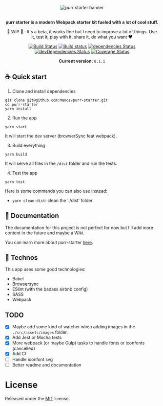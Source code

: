 <p align="center">
  <img src="https://i.imgur.com/Wcx8so9.png" align="center" alt="purr starter banner"/>
</p>

<br />

<div align="center">
  <strong>purr starter is a modern Webpack starter kit fueled with a lot of cool stuff.</strong>

  <p>🚧 WIP 🚧 : It's a beta, it works fine but I need to improve a lot of things. Use it, test it, play with it, share it, do what you want ❤️</p>
</div>

<div align="center">

[![Build Status](https://travis-ci.com/Manoz/purr-starter.svg?token=fV1pgutnXPjejYrLnsBw&branch=master)](https://travis-ci.com/Manoz/purr-starter)
[![Build status](https://ci.appveyor.com/api/projects/status/ddqbl7ts07ly5go0?svg=true)](https://ci.appveyor.com/project/Manoz/purr-starter)
[![dependencies Status](https://david-dm.org/manoz/purr-starter/status.svg)](https://david-dm.org/manoz/purr-starter)
[![devDependencies Status](https://david-dm.org/manoz/purr-starter/dev-status.svg)](https://david-dm.org/manoz/purr-starter?type=dev)
[![Coverage Status](https://coveralls.io/repos/github/Manoz/purr-starter/badge.svg?branch=master)](https://coveralls.io/github/Manoz/purr-starter?branch=master)

**Current version:** `0.1.1`
</div>

## ☕️ Quick start

1. Clone and install dependencies
```
git clone git@github.com:Manoz/purr-starter.git
cd purr-starter
yarn install
```

2. Run the app
```
yarn start
```

It will start the dev server (browserSync feat webpack).

3. Build everything
```
yarn build
```

It will serve all files in the `/dist` folder and run the tests.

4. Test the app
```
yarn test
```

Here is some commands you can also use instead:

* `yarn clean-dist`: clean the './dist' folder

## 📖 Documentation

The documentation for this project is not perfect for now but I'll add more content in the future and maybe a Wiki.

You can learn more about purr-starter [here](./docs/README.md).

## 🚎 Technos

This app uses some good technologies:

* Babel
* Browsersync
* ESlint (with the badass airbnb config)
* SASS
* Webpack


## TODO

  * [x] Maybe add some kind of watcher when adding images in the `./src/assets/images` folder.
  * [x] Add Jest or Mocha tests
  * [x] More webpack (or maybe Gulp) tasks to handle fonts or iconfonts (cancelled)
  * [x] Add CI
  * [ ] Handle iconfont svg
  * [ ] Better readme and documentation

# License
Released under the [MIT](./LICENSE) license.